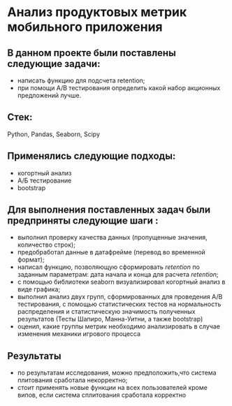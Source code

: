 # Анализ продуктовых метрик мобильного приложения

## В данном проекте были поставлены следующие задачи:
- написать функцию для подсчета retention;
- при помощи А/B тестирования определить какой набор акционных предложений лучше.

## Стек:
Python, Pandas, Seaborn, Scipy

## Применялись следующие подходы:
* когортный анализ
* А/Б тестирование
* bootstrap  
## Для выполнения поставленных задач были предприняты следующие шаги :
- выполнил проверку качества данных (пропущенные значения, количество строк);
- предобработал данные в датафрейме (перевод во временной формат);
- написал функцию, позволяющую сформировать *retention* по заданным параметрам: дата начала и конца для расчета *retention*;
- с помощью библиотеки seaborn визуализировал когортный анализ в виде графика;
- выполнил анализ двух групп, сформированных для проведения А/B тестирования, с помощью статистических тестов на нормальность распределения и статистическую значимость полученных результатов (Тесты Шапиро, Манна-Уитни, а также bootstrap)
- оценил, какие группы метрик необходимо анализировать в случае изменения механики игрового процесса
## Результаты
- по результатам исследования, можно предположить,что система плитования сработала некорректно;
- стоит применять новые функции на всех пользователей кроме випов, если система сплитования сработала корректно
